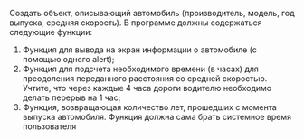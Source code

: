 Создать объект, описывающий автомобиль
(производитель, модель, год выпуска, средняя
скорость). В программе должны содержаться
следующие функции:

1. Функция для вывода на экран информации о
автомобиле (с помощью одного alert);
2. Функция для подсчета необходимого времени (в
часах) для преодоления переданного расстояния со
средней скоростью. Учтите, что через каждые 4 часа
дороги водителю необходимо делать перерыв на 1 час;
3. Функция, возвращающая количество лет,
прошедших с момента выпуска автомобиля. Функция
должна сама брать системное время пользователя
